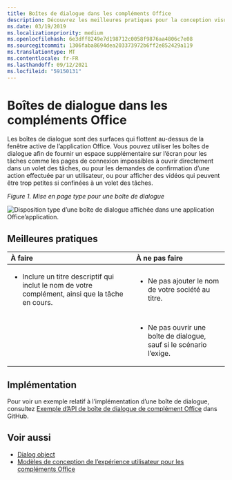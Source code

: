 ```yaml
---
title: Boîtes de dialogue dans les compléments Office
description: Découvrez les meilleures pratiques pour la conception visuelle des boîtes de dialogue dans Office des applications.
ms.date: 03/19/2019
ms.localizationpriority: medium
ms.openlocfilehash: 6e3dff8249e7d198712c0058f9876aa4806c7e08
ms.sourcegitcommit: 1306faba8694dea203373972b6ff2e852429a119
ms.translationtype: MT
ms.contentlocale: fr-FR
ms.lasthandoff: 09/12/2021
ms.locfileid: "59150131"
---
```

# <a name="dialog-boxes-in-office-add-ins"></a>Boîtes de dialogue dans les compléments Office

Les boîtes de dialogue sont des surfaces qui flottent au-dessus de la fenêtre active de l’application Office. Vous pouvez utiliser les boîtes de dialogue afin de fournir un espace supplémentaire sur l’écran pour les tâches comme les pages de connexion impossibles à ouvrir directement dans un volet des tâches, ou pour les demandes de confirmation d’une action effectuée par un utilisateur, ou pour afficher des vidéos qui peuvent être trop petites si confinées à un volet des tâches.

*Figure 1. Mise en page type pour une boîte de dialogue*

![Disposition type d’une boîte de dialogue affichée dans une application Office’application.](../images/overview-with-app-dialog.png)

## <a name="best-practices"></a>Meilleures pratiques

|À faire|À ne pas faire|
|:-----|:--------|
|<ul><li>Inclure un titre descriptif qui inclut le nom de votre complément, ainsi que la tâche en cours.</li></ul>|<ul><li>Ne pas ajouter le nom de votre société au titre.</li></ul>|
||<ul><li>Ne pas ouvrir une boîte de dialogue, sauf si le scénario l’exige.</li></ul>|

## <a name="implementation"></a>Implémentation

Pour voir un exemple relatif à l’implémentation d’une boîte de dialogue, consultez [Exemple d’API de boîte de dialogue de complément Office](https://github.com/OfficeDev/Office-Add-in-Dialog-API-Simple-Example) dans GitHub.

## <a name="see-also"></a>Voir aussi

- [Dialog object](/javascript/api/office/office.dialog)
- [Modèles de conception de l’expérience utilisateur pour les compléments Office](../design/ux-design-pattern-templates.md)
